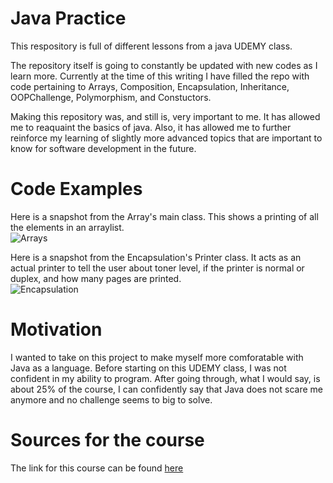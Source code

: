# Java Practice

This respository is full of different lessons from a java UDEMY class. <br>

The repository itself is going to constantly be updated with new codes as I learn more. Currently 
at the time of this writing I have filled the repo with code pertaining to Arrays, Composition,
Encapsulation, Inheritance, OOPChallenge, Polymorphism, and Constuctors. <br>

Making this repository was, and still is, very important to me. It has allowed me to reaquaint the basics
of java. Also, it has allowed me to further reinforce my learning of slightly more advanced topics
that are important to know for software development in the future.

# Code Examples<br>

Here is a snapshot from the Array's main class. This shows a printing of all the elements in an arraylist. <br>
![Arrays](https://imgur.com/PajGLjS.png)<br>

Here is a snapshot from the Encapsulation's Printer class. It acts as an actual printer to tell the user about toner level, if the printer is normal or duplex, and how many pages are printed. <br> 
![Encapsulation](https://i.imgur.com/l7VdGGC.png)

# Motivation

I wanted to take on this project to make myself more comforatable with Java as a language. Before starting on this UDEMY class, I was not
confident in my ability to program. After going through, what I would say, is about 25% of the course, I can confidently say that Java
does not scare me anymore and no challenge seems to big to solve.

# Sources for the course

The link for this course can be found <a href="https://www.udemy.com/java-the-complete-java-developer-course/"> here </a>
